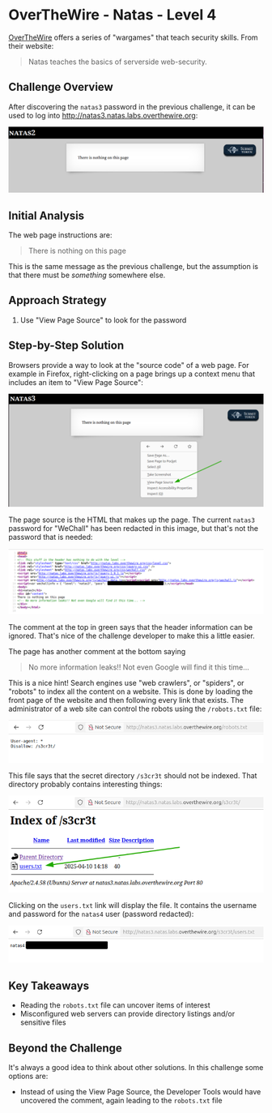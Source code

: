 # OverTheWire - Natas - Level 4

[OverTheWire](https://overthewire.org) offers a series of "wargames" that teach
security skills. From their website:

> Natas teaches the basics of serverside web-security.

## Challenge Overview

After discovering the `natas3` password in the previous challenge, it can be
used to log into http://natas3.natas.labs.overthewire.org:

![The main page](images/level_03/00_main_page.png)

## Initial Analysis

The web page instructions are:

> There is nothing on this page

This is the same message as the previous challenge, but the assumption is that
there must be _something_ somewhere else.

## Approach Strategy

1. Use "View Page Source" to look for the password

## Step-by-Step Solution

Browsers provide a way to look at the "source code" of a web page. For example
in Firefox, right-clicking on a page brings up a context menu that includes an
item to "View Page Source":

![The Firefox Context Menu](images/level_04/01_context_menu.png)

The page source is the HTML that makes up the page. The current `natas3`
password for "WeChall" has been redacted in this image, but that's not the
password that is needed:

![The Page Source](images/level_04/02_view_source.png)

The comment at the top in green says that the header information can be ignored.
That's nice of the challenge developer to make this a little easier.

The page has another comment at the bottom saying

> No more information leaks!! Not even Google will find it this time...

This is a nice hint! Search engines use "web crawlers", or "spiders", or
"robots" to index all the content on a website. This is done by loading the
front page of the website and then following every link that exists. The
administrator of a web site can control the robots using the `/robots.txt` file:

![The Robots file](images/level_04/03_robots_txt.png)

This file says that the secret directory `/s3cr3t` should not be indexed. That
directory probably contains interesting things:

![The Secret Directory](images/level_04/04_secret.png)

Clicking on the `users.txt` link will display the file. It contains the username
and password for the `natas4` user (password redacted):

![The users.txt file](images/level_04/05_users_file.png)

## Key Takeaways

- Reading the `robots.txt` file can uncover items of interest
- Misconfigured web servers can provide directory listings and/or sensitive
  files

## Beyond the Challenge

It's always a good idea to think about other solutions. In this challenge some
options are:

- Instead of using the View Page Source, the Developer Tools would have
  uncovered the comment, again leading to the `robots.txt` file
